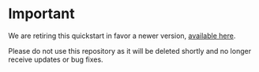 Important
=========
We are retiring this quickstart in favor a newer version, [available here][upstream].

Please do not use this repository as it will be deleted shortly and no longer receive updates or bug fixes.

[upstream]: https://github.com/openshift/drupal-quickstart

